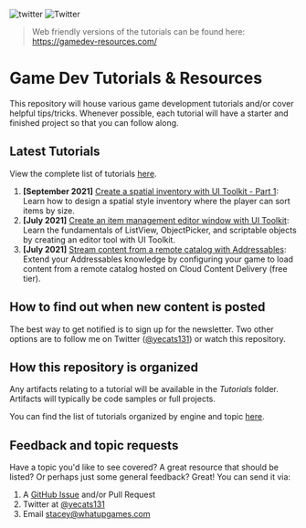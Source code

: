 ![twitter](https://img.shields.io/twitter/follow/yecats131?style=social) ![Twitter](https://img.shields.io/twitter/follow/whatupgames?style=social)

> Web friendly versions of the tutorials can be found here: https://gamedev-resources.com/

# Game Dev Tutorials & Resources
This repository will house various game development tutorials and/or cover helpful tips/tricks. Whenever possible, each tutorial will have a starter and finished project so that you can follow along. 

## Latest Tutorials
View the complete list of tutorials [here](./tutorials/).

1. **[September 2021]** [Create a spatial inventory with UI Toolkit - Part 1](./tutorials/Unity/ui-toolkit-spatial-inventory-pt1): Learn how to design a spatial style inventory where the player can sort items by size. 
2. **[July 2021]** [Create an item management editor window with UI Toolkit](./tutorials/Unity/UI-toolkit-custom-editor-fundamentals): Learn the fundamentals of ListView, ObjectPicker, and scriptable objects by creating an editor tool with UI Toolkit. 
3. **[July 2021]** [Stream content from a remote catalog with Addressables](./tutorials/Unity/stream-content-remote-catalog-addressables): Extend your Addressables knowledge by configuring your game to load content from a remote catalog hosted on Cloud Content Delivery (free tier).

## How to find out when new content is posted
The best way to get notified is to sign up for the newsletter. Two other options are to follow me on Twitter ([@yecats131](https://twitter.com/yecats131)) or watch this repository.

## How this repository is organized
Any artifacts relating to a tutorial will be available in the *Tutorials* folder. Artifacts will typically be code samples or full projects. 

You can find the list of tutorials organized by engine and topic [here](./tutorials/readme.md).

## Feedback and topic requests
Have a topic you'd like to see covered? A great resource that should be listed? Or perhaps just some general feedback? Great! You can send it via:

1. A [GitHub Issue](https://github.com/yecats/GameDevTutorials/issues) and/or Pull Request
2. Twitter at [@yecats131](https://twitter.com/yecats131)
3. Email [stacey@whatupgames.com](mailto:stacey@whatupgames.com)
